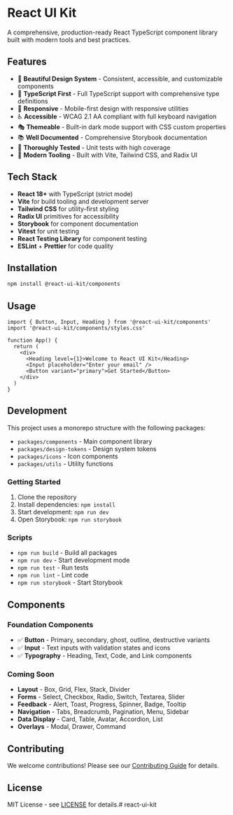# React UI Kit

A comprehensive, production-ready React TypeScript component library built with modern tools and best practices.

## Features

- 🎨 **Beautiful Design System** - Consistent, accessible, and customizable components
- 🔧 **TypeScript First** - Full TypeScript support with comprehensive type definitions
- 📱 **Responsive** - Mobile-first design with responsive utilities
- ♿ **Accessible** - WCAG 2.1 AA compliant with full keyboard navigation
- 🎭 **Themeable** - Built-in dark mode support with CSS custom properties
- 📚 **Well Documented** - Comprehensive Storybook documentation
- 🧪 **Thoroughly Tested** - Unit tests with high coverage
- 🚀 **Modern Tooling** - Built with Vite, Tailwind CSS, and Radix UI

## Tech Stack

- **React 18+** with TypeScript (strict mode)
- **Vite** for build tooling and development server
- **Tailwind CSS** for utility-first styling
- **Radix UI** primitives for accessibility
- **Storybook** for component documentation
- **Vitest** for unit testing
- **React Testing Library** for component testing
- **ESLint** + **Prettier** for code quality

## Installation

```bash
npm install @react-ui-kit/components
```

## Usage

```tsx
import { Button, Input, Heading } from '@react-ui-kit/components'
import '@react-ui-kit/components/styles.css'

function App() {
  return (
    <div>
      <Heading level={1}>Welcome to React UI Kit</Heading>
      <Input placeholder="Enter your email" />
      <Button variant="primary">Get Started</Button>
    </div>
  )
}
```

## Development

This project uses a monorepo structure with the following packages:

- `packages/components` - Main component library
- `packages/design-tokens` - Design system tokens
- `packages/icons` - Icon components
- `packages/utils` - Utility functions

### Getting Started

1. Clone the repository
2. Install dependencies: `npm install`
3. Start development: `npm run dev`
4. Open Storybook: `npm run storybook`

### Scripts

- `npm run build` - Build all packages
- `npm run dev` - Start development mode
- `npm run test` - Run tests
- `npm run lint` - Lint code
- `npm run storybook` - Start Storybook

## Components

### Foundation Components
- ✅ **Button** - Primary, secondary, ghost, outline, destructive variants
- ✅ **Input** - Text inputs with validation states and icons
- ✅ **Typography** - Heading, Text, Code, and Link components

### Coming Soon
- **Layout** - Box, Grid, Flex, Stack, Divider
- **Forms** - Select, Checkbox, Radio, Switch, Textarea, Slider
- **Feedback** - Alert, Toast, Progress, Spinner, Badge, Tooltip
- **Navigation** - Tabs, Breadcrumb, Pagination, Menu, Sidebar
- **Data Display** - Card, Table, Avatar, Accordion, List
- **Overlays** - Modal, Drawer, Command

## Contributing

We welcome contributions! Please see our [Contributing Guide](CONTRIBUTING.md) for details.

## License

MIT License - see [LICENSE](LICENSE) for details.# react-ui-kit
